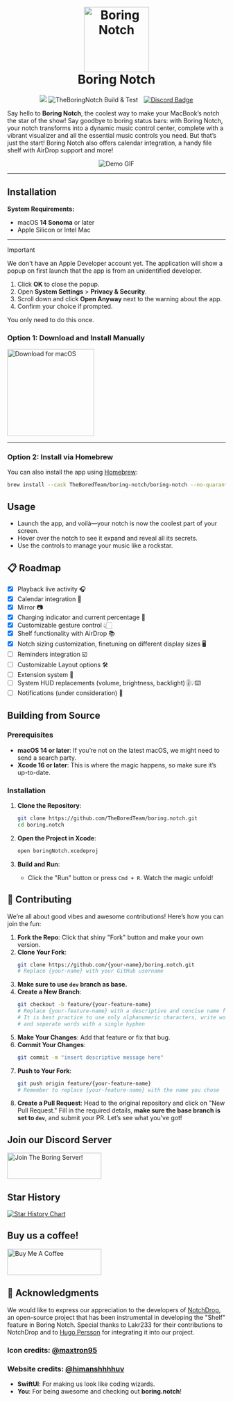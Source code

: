 <h1 align="center">
  <br>
  <a href="http://thebored.name"><img src="https://framerusercontent.com/images/RFK4vs0kn8pRMuOO58JeyoemXA.png?scale-down-to=256" alt="Boring Notch" width="150"></a>
  <br>
  Boring Notch
  <br>
</h1>


<p align="center">
  <a title="Crowdin" target="_blank" href="https://crowdin.com/project/boring-notch"><img src="https://badges.crowdin.net/boring-notch/localized.svg"></a>
  <img src="https://github.com/TheBoredTeam/boring.notch/actions/workflows/cicd.yml/badge.svg" alt="TheBoringNotch Build & Test" style="margin-right: 10px;" />
  <a href="https://discord.gg/c8JXA7qrPm">
    <img src="https://dcbadge.limes.pink/api/server/https://discord.gg/c8JXA7qrPm?style=flat" alt="Discord Badge" />
  </a>
</p>

<!--Welcome to **Boring.Notch**, the coolest way to make your MacBook's notch the star of the show! Forget about those boring status bars—our notch turns into a dynamic music control center, complete with a snazzy visualizer and all the music controls you need. It's like having a mini concert right at the top of your screen! -->

Say hello to **Boring Notch**, the coolest way to make your MacBook’s notch the star of the show! Say goodbye to boring status bars: with Boring Notch, your notch transforms into a dynamic music control center, complete with a vibrant visualizer and all the essential music controls you need. But that’s just the start! Boring Notch also offers calendar integration, a handy file shelf with AirDrop support and more!

<p align="center">
  <img src="https://github.com/user-attachments/assets/2d5f69c1-6e7b-4bc2-a6f1-bb9e27cf88a8" alt="Demo GIF" />
</p>

<!--https://github.com/user-attachments/assets/19b87973-4b3a-4853-b532-7e82d1d6b040-->
---
<!--## Table of Contents
- [Installation](#installation)
- [Usage](#usage)
- [Roadmap](#-roadmap)
- [Building from Source](#building-from-source)
- [Contributing](#-contributing)
- [Join our Discord Server](#join-our-discord-server)
- [Star History](#star-history)
- [Buy us a coffee!](#buy-us-a-coffee)
- [Acknowledgments](#-acknowledgments)-->

## Installation

**System Requirements:**  
- macOS **14 Sonoma** or later  
- Apple Silicon or Intel Mac

---
> [!IMPORTANT]
> We don't have an Apple Developer account yet. The application will show a popup on first launch that the app is from an unidentified developer.
> 1. Click **OK** to close the popup.
> 2. Open **System Settings** > **Privacy & Security**.
> 3. Scroll down and click **Open Anyway** next to the warning about the app.
> 4. Confirm your choice if prompted.
>
> You only need to do this once.


### Option 1: Download and Install Manually
<a href="https://github.com/TheBoredTeam/boring.notch/releases/latest/download/boringNotch.dmg" target="_self"><img width="200" src="https://github.com/user-attachments/assets/e3179be1-8416-4b8a-b417-743e1ecc67d6" alt="Download for macOS" /></a>

---

### Option 2: Install via Homebrew

You can also install the app using [Homebrew](https://brew.sh):

```bash
brew install --cask TheBoredTeam/boring-notch/boring-notch --no-quarantine
```

## Usage

- Launch the app, and voilà—your notch is now the coolest part of your screen.
- Hover over the notch to see it expand and reveal all its secrets.
- Use the controls to manage your music like a rockstar.

## 📋 Roadmap
- [x] Playback live activity 🎧
- [x] Calendar integration 📆
- [x] Mirror 📷
- [x] Charging indicator and current percentage 🔋
- [x] Customizable gesture control 👆🏻
- [x] Shelf functionality with AirDrop 📚
- [x] Notch sizing customization, finetuning on different display sizes 🖥️
- [ ] Reminders integration ☑️
- [ ] Customizable Layout options 🛠️
- [ ] Extension system 🧩
- [ ] System HUD replacements (volume, brightness, backlight) 🎚️💡⌨️
- [ ] Notifications (under consideration) 🔔
<!-- - [ ] Clipboard history manager 📌 `Extension` -->
<!-- - [ ] Download indicator of different browsers (Safari, Chromium browsers, Firefox) 🌍 `Extension`-->
<!-- - [ ] Customizable function buttons 🎛️ -->
<!-- - [ ] App switcher 🪄 -->

<!-- ## 🧩 Extensions
> [!NOTE]
> We’re hard at work on some awesome extensions! Stay tuned, and we’ll keep you updated as soon as they’re released. -->

## Building from Source

### Prerequisites

- **macOS 14 or later**: If you’re not on the latest macOS, we might need to send a search party.
- **Xcode 16 or later**: This is where the magic happens, so make sure it’s up-to-date.

### Installation

1. **Clone the Repository**:
   ```bash
   git clone https://github.com/TheBoredTeam/boring.notch.git
   cd boring.notch
   ```

2. **Open the Project in Xcode**:
   ```bash
   open boringNotch.xcodeproj
   ```

3. **Build and Run**:
    - Click the "Run" button or press `Cmd + R`. Watch the magic unfold!

## 🤝 Contributing

We’re all about good vibes and awesome contributions! Here’s how you can join the fun:

1. **Fork the Repo**: Click that shiny "Fork" button and make your own version.
2. **Clone Your Fork**:
   ```bash
   git clone https://github.com/{your-name}/boring.notch.git
   # Replace {your-name} with your GitHub username
   ```
3. **Make sure to use `dev` branch as base.**
4. **Create a New Branch**:
   ```bash
   git checkout -b feature/{your-feature-name}
   # Replace {your-feature-name} with a descriptive and concise name for your branch
   # It is best practice to use only alphanumeric characters, write words in lowercase
   # and seperate words with a single hyphen
   ```
5. **Make Your Changes**: Add that feature or fix that bug.
6. **Commit Your Changes**:
   ```bash
   git commit -m "insert descriptive message here"
   ```
7. **Push to Your Fork**:
   ```bash
   git push origin feature/{your-feature-name}
   # Remember to replace {your-feature-name} with the name you chose
   ```
8. **Create a Pull Request**: Head to the original repository and click on "New Pull Request." Fill in the required details, **make sure the base branch is set to `dev`**, and submit your PR. Let’s see what you’ve got!

## Join our Discord Server

<a href="https://discord.gg/GvYcYpAKTu" target="_blank"><img src="https://iili.io/28m3GHv.png" alt="Join The Boring Server!" style="height: 60px !important;width: 217px !important;" ></a>

## Star History

<a href="https://www.star-history.com/#TheBoredTeam/boring.notch&Timeline">
 <picture>
   <source media="(prefers-color-scheme: dark)" srcset="https://api.star-history.com/svg?repos=TheBoredTeam/boring.notch&type=Timeline&theme=dark" />
   <source media="(prefers-color-scheme: light)" srcset="https://api.star-history.com/svg?repos=TheBoredTeam/boring.notch&type=Timeline" />
   <img alt="Star History Chart" src="https://api.star-history.com/svg?repos=TheBoredTeam/boring.notch&type=Timeline" />
 </picture>
</a>

## Buy us a coffee!

<a href="https://www.buymeacoffee.com/jfxh67wvfxq" target="_blank"><img src="https://cdn.buymeacoffee.com/buttons/v2/default-red.png" alt="Buy Me A Coffee" style="height: 60px !important;width: 217px !important;" ></a>

## 🎉 Acknowledgments

We would like to express our appreciation to the developers of [NotchDrop](https://github.com/Lakr233/NotchDrop), an open-source project that has been instrumental in developing the "Shelf" feature in Boring Notch. Special thanks to Lakr233 for their contributions to NotchDrop and to [Hugo Persson](https://github.com/Hugo-Persson) for integrating it into our project.

### Icon credits: [@maxtron95](https://github.com/maxtron95)
### Website credits: [@himanshhhhuv](https://github.com/himanshhhhuv)

- **SwiftUI**: For making us look like coding wizards.
- **You**: For being awesome and checking out **boring.notch**!


